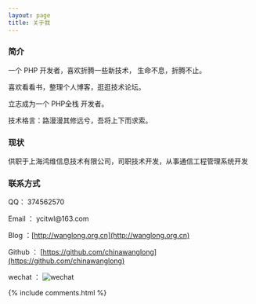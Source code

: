 ```yaml
---
layout: page
title: 关于我 
---
```


<h3> 简介  </h3>

一个 PHP 开发者，喜欢折腾一些新技术， 生命不息，折腾不止。
<p>
喜欢看看书，整理个人博客，逛逛技术论坛。
<p>
立志成为一个 PHP全栈 开发者。
 
技术格言：路漫漫其修远兮，吾将上下而求索。

<p>

<h3> 现状 </h3>

<p>  
供职于上海鸿维信息技术有限公司，司职技术开发，从事通信工程管理系统开发
<p>

<h3> 联系方式 </h3>


QQ：   374562570

<p>
Email ： ycitwl@163.com

Blog ：[http://wanglong.org.cn](http://wanglong.org.cn)

Github ：  [https://github.com/chinawanglong](https://github.com/chinawanglong)

wechat ：   ![wechat](www.wanglong.org.cn/images/wx_add.jpeg)
<p>


{% include comments.html %}


